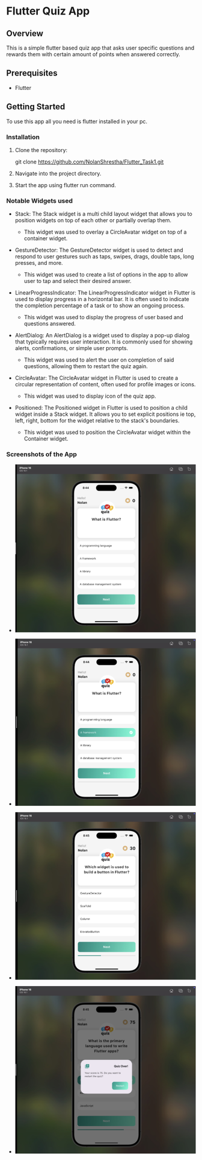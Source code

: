 # Flutter Quiz App

## Overview

This is a simple flutter based quiz app that asks user specific questions and rewards them with certain amount of points when answered correctly.

## Prerequisites

- Flutter 

## Getting Started

To use this app all you need is flutter installed in your pc.

### Installation

1. Clone the repository:

     git clone https://github.com/NolanShrestha/Flutter_Task1.git

2. Navigate into the project directory.

3. Start the app using flutter run command.

### Notable Widgets used 

- Stack: The Stack widget is a multi child layout widget that allows you to position widgets on top of each other or partially overlap them. 
    - This widget was used to overlay a CircleAvatar widget on top of a container widget.

- GestureDetector: The GestureDetector widget is used to detect and respond to user gestures such as taps, swipes, drags, double taps, long presses, and more.
    - This widget was used to create a list of options in the app to allow user to tap and select their desired answer.

- LinearProgressIndicator: The LinearProgressIndicator widget in Flutter is used to display progress in a horizontal bar. It is often used to indicate the completion percentage of a task or to show an ongoing process.
    - This widget was used to display the progress of user based and questions answered.

- AlertDialog: An AlertDialog is a widget used to display a pop-up dialog that typically requires user interaction. It is commonly used for showing alerts, confirmations, or simple user prompts.
    - This widget was used to alert the user on completion of said questions, allowing them to restart the quiz again.

- CircleAvatar: The CircleAvatar widget in Flutter is used to create a circular representation of content, often used for profile images or icons.
    - This widget was used to display icon of the quiz app.

- Positioned: The Positioned widget in Flutter is used to position a child widget inside a Stack widget. It allows you to set explicit positions ie top, left, right, bottom for the widget relative to the stack's boundaries.
    - This widget was used to position the CircleAvatar widget within the Container widget.

### Screenshots of the App

- ![SS1.jpg](/ScreenShots/SS1.jpg)

- ![SS2.jpg](/ScreenShots/SS2.jpg)
    
- ![SS3.jpg](/ScreenShots/SS3.jpg)

- ![SS4.jpg](/ScreenShots/SS4.jpg)
